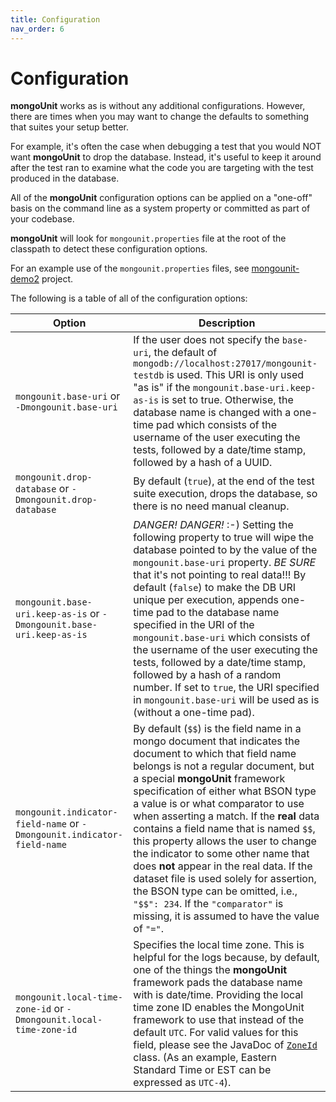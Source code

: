 ```yaml
---
title: Configuration
nav_order: 6
---
```


# Configuration

**mongoUnit** works as is without any additional configurations. However, there are times when you may want to change the defaults to something that suites your setup better.

For example, it's often the case when debugging a test that you would NOT want **mongoUnit** to drop the database. Instead, it's useful to keep it around after the test ran to examine what the code you are targeting with the test produced in the database.

All of the **mongoUnit** configuration options can be applied on a "one-off" basis on the command line as a system property or committed as part of your codebase.

**mongoUnit** will look for `mongounit.properties` file at the root of the classpath to detect these configuration options.

For an example use of the `mongounit.properties` files, see [mongounit-demo2](https://github.com/mongounit/mongounit-demo2) project.

The following is a table of all of the configuration options:

| Option | Description |
| --------------------- | ---------------- |
| `mongounit.base-uri` or `-Dmongounit.base-uri`| If the user does not specify the `base-uri`, the default of `mongodb://localhost:27017/mongounit-testdb` is used. This URI is only used "as is" if the `mongounit.base-uri.keep-as-is` is set to true. Otherwise, the database name is changed with a one-time pad which consists of the username of the user executing the tests, followed by a  date/time stamp, followed by a hash of a UUID. |
| `mongounit.drop-database` or `-Dmongounit.drop-database` | By default (`true`), at the end of the test suite execution, drops the database, so there is no need manual cleanup. |
| `mongounit.base-uri.keep-as-is` or `-Dmongounit.base-uri.keep-as-is` | *DANGER! DANGER!* :-) Setting the following property to true will wipe the database pointed to by the value of the `mongounit.base-uri` property. *BE SURE* that it's not pointing to real data!!! By default (`false`) to make the DB URI unique per execution, appends one-time pad to the database name specified in the URI of the `mongounit.base-uri` which consists of the username of the user executing the tests, followed by a date/time stamp, followed by a hash of a random number. If set to `true`, the URI specified in `mongounit.base-uri` will be used as is (without a one-time pad). |
| `mongounit.indicator-field-name` or `-Dmongounit.indicator-field-name` | By default (`$$`) is the field name in a mongo document that indicates the document to which that field name belongs is not a regular document, but a special **mongoUnit** framework specification of either what BSON type a value is or what comparator to use when asserting a match. If the **real** data contains a field name that is named `$$`, this property allows the user to change the indicator to some other name that does **not** appear in the real data. If the dataset file is used solely for assertion, the BSON type can be omitted, i.e., `"$$": 234`. If the `"comparator"` is missing, it is assumed to have the value of `"="`. |
| `mongounit.local-time-zone-id` or `-Dmongounit.local-time-zone-id`| Specifies the local time zone. This is helpful for the logs because, by default, one of the things the **mongoUnit** framework pads the database name with is date/time. Providing the local time zone ID enables the MongoUnit framework to use that instead of the default `UTC`. For valid values for this field, please see the JavaDoc of [`ZoneId`](https://docs.oracle.com/en/java/javase/11/docs/api/java.base/java/time/ZoneId.html) class. (As an example, Eastern Standard Time or EST can be expressed as `UTC-4`). |
